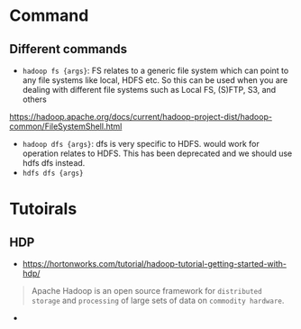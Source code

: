 # Command
## Different commands 
* `hadoop fs {args}`: FS relates to a generic file system which can point to any file systems like local, HDFS etc. So this can be used when you are dealing with different file systems such as Local FS, (S)FTP, S3, and others

https://hadoop.apache.org/docs/current/hadoop-project-dist/hadoop-common/FileSystemShell.html

* `hadoop dfs {args}`: dfs is very specific to HDFS. would work for operation relates to HDFS. This has been deprecated and we should use hdfs dfs instead.
* `hdfs dfs {args}`

# Tutoirals
## HDP
* https://hortonworks.com/tutorial/hadoop-tutorial-getting-started-with-hdp/
> Apache Hadoop is an open source framework for `distributed storage` and `processing` of large sets of data on  `commodity hardware`.
* 
